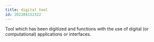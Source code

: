 ```yaml
---
title: digital tool
id: 202204152322
---
```


Tool which has been digitized and functions with the use of digital (or computational) applications or interfaces. 
